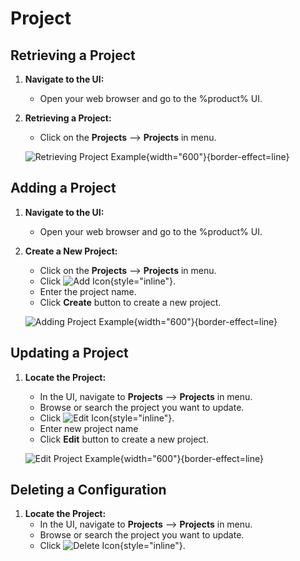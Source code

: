 ﻿# Project

## Retrieving a Project

1. **Navigate to the UI:**
   - Open your web browser and go to the %product% UI.

2. **Retrieving a Project:**
   - Click on the **Projects** --> **Projects** in menu.

   ![Retrieving Project Example](retreive_project.png){width="600"}{border-effect=line}

## Adding a Project

1. **Navigate to the UI:**
    - Open your web browser and go to the %product% UI.

2. **Create a New Project:**
    - Click on the **Projects** --> **Projects** in menu.
    - Click ![Add Icon](add_icon_filled.svg){style="inline"}.
    - Enter the project name.
    - Click **Create** button to create a new project.

   ![Adding Project Example](create_new_project.png){width="600"}{border-effect=line}

## Updating a Project

1. **Locate the Project:**
    - In the UI, navigate to **Projects** --> **Projects** in menu.
    - Browse or search the project you want to update.
    - Click ![Edit Icon](edit_icon_outlined.svg){style="inline"}.
    - Enter new project name
    - Click **Edit** button to create a new project.

   ![Edit Project Example](edit_project.png){width="600"}{border-effect=line}

## Deleting a Configuration

1. **Locate the Project:**
   - In the UI, navigate to **Projects** --> **Projects** in menu.
   - Browse or search the project you want to update.
   - Click ![Delete Icon](delete_icon_outlined.svg){style="inline"}.
